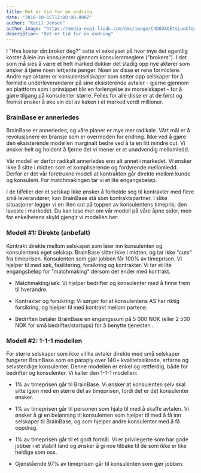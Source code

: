 ```yaml
---
title: Det er tid for en endring
date: "2018-10-15T12:00:00.000Z"
author: "Ketil Jensen"
author_image: "https://media-exp1.licdn.com/dms/image/C4D03AQEtsLuoCfqvNg/profile-displayphoto-shrink_800_800/0?e=1590624000&v=beta&t=n_0ZlKHx2fzESqDE80S2Hen142alaUiy3C3E6M-6cJA"
description: "Det er tid for en endring"
---
```

I "Hva koster din broker deg?" satte vi søkelyset på hvor mye det egentlig koster å leie inn konsulenter gjennom konsulentmeglere ("brokers"). I det som må sies å være et hett marked dukker det stadig opp nye aktører som ønsker å tjene noen lettjente penger. Noen av disse er rene formidlere. Andre nye aktører er konsulentselskaper som setter opp selskaper for å formidle underleverandører på sine eksisterende avtaler - gjerne gjennom en plattform som i prinsippet blir en forlengelse av morselskapet - for å gjøre tilgang på konsulenter større. Felles for alle disse er at de først og fremst ønsker å øke sin del av kaken i et marked verdt millioner. 

### BrainBase er annerledes
BrainBase er annerledes, og våre planer er mye mer radikale. Vårt mål er å revolusjonere en bransje som er overmoden for endring. Ikke ved å gjøre den eksisterende modellen marginalt bedre ved å ta en litt mindre cut. Vi ønsker helt og holdent å fjerne det vi mener er et unødvendig mellomledd.  

Vår modell er derfor radikalt annerledes enn alt annet i markedet. Vi ønsker ikke å sitte i midten som et kompliserende og fordyrende mellomledd. Derfor er det vår foretrukne modell at kontrakten går direkte mellom kunde og konsulent. For matchmakingen tar vi et lite engangsbeløp. 

I de tilfeller der et selskap ikke ønsker å forholde seg til kontrakter med flere små leverandører, kan BrainBase stå som kontraktspartner. I slike situasjoner legger vi en liten cut på toppen av konsulentens timepris; den laveste i markedet. Du kan lese mer om vår modell på våre åpne sider, men for enkelhetens skyld gjengir vi modellen her:

### Modell #1: Direkte (anbefalt)
Kontrakt direkte mellom selskapet som leier inn konsulenten og konsulentens eget selskap. BrainBase sitter ikke i midten, og tar ikke "cuts" fra timeprisen. Konsulenten som gjør jobben får 100% av timeprisen. Vi hjelper til med søk, fasilitering, forsikring og kontrakter. Vi tar et lite engangsbeløp for "matchmaking" dersom det ender med kontrakt.

* Matchmaking/søk: Vi hjelper bedrifter og konsulenter med å finne frem til hverandre.

* Kontrakter og forsikring: Vi sørger for at konsulentens AS har riktig forsikring, og hjelper til med kontrakt mellom partene.

* Bedriften betaler BrainBase en engangssum på 5 000 NOK (eller 2 500 NOK for små bedrifter/startups) for å benytte tjenesten .

### Modell #2: 1-1-1 modellen
For større selskaper som ikke vil ha avtaler direkte med små selskaper fungerer BrainBase som en paraply over 140+ kvalitetssikrede, erfarne og selvstendige konsulenter. Denne modellen er enkel og rettferdig, både for bedrifter og konsulenter. Vi kaller den 1-1-1 modellen:

* 1% av timeprisen går til BrainBase. Vi ønsker at konsulenten selv skal sitte igjen med en større del av timeprisen, fordi det er det konsulenter ønsker.

* 1% av timeprisen går til personen som hjalp til med å skaffe avtalen. Vi ønsker å gi en belønning til konsulenten som hjelper til med å få inn selskaper til BrainBase, og som hjelper andre konsulenter med å få oppdrag.

* 1% av timeprisen går til et godt formål. Vi er privilegerte som har gode jobber i et stabilt land og ønsker å gi noe tilbake til de som ikke er like heldige som oss.

* Gjenstående 97% av timeprisen går til konsulenten som gjør jobben.